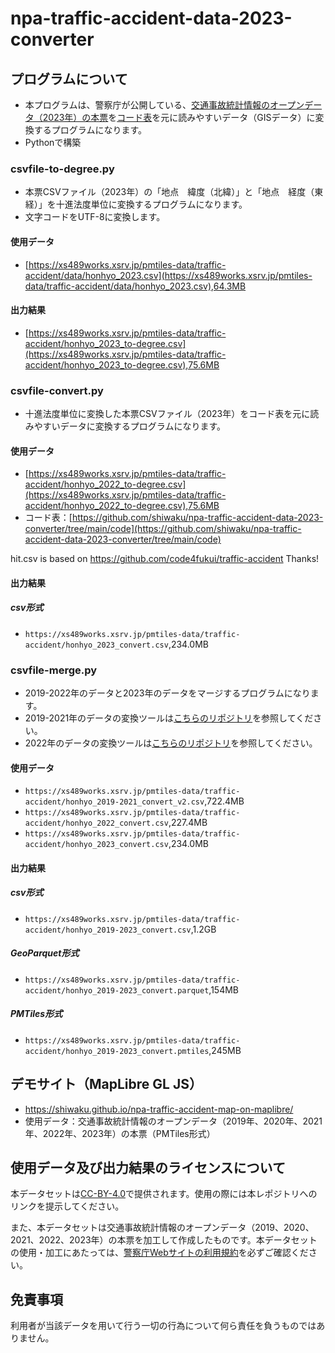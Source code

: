 # npa-traffic-accident-data-2023-converter
## プログラムについて
- 本プログラムは、警察庁が公開している、[交通事故統計情報のオープンデータ（2023年）の本票](https://www.npa.go.jp/publications/statistics/koutsuu/opendata/2023/opendata_2023.html)を[コード表](https://www.npa.go.jp/publications/statistics/koutsuu/opendata/2023/opendata_2023.html)を元に読みやすいデータ（GISデータ）に変換するプログラムになります。
- Pythonで構築

### csvfile-to-degree.py
- 本票CSVファイル（2023年）の「地点　緯度（北緯）」と「地点　経度（東経）」を十進法度単位に変換するプログラムになります。
- 文字コードをUTF-8に変換します。

#### 使用データ
- [https://xs489works.xsrv.jp/pmtiles-data/traffic-accident/data/honhyo_2023.csv](https://xs489works.xsrv.jp/pmtiles-data/traffic-accident/data/honhyo_2023.csv),64.3MB

#### 出力結果
- [https://xs489works.xsrv.jp/pmtiles-data/traffic-accident/honhyo_2023_to-degree.csv](https://xs489works.xsrv.jp/pmtiles-data/traffic-accident/honhyo_2023_to-degree.csv),75.6MB  

### csvfile-convert.py
- 十進法度単位に変換した本票CSVファイル（2023年）をコード表を元に読みやすいデータに変換するプログラムになります。

#### 使用データ
- [https://xs489works.xsrv.jp/pmtiles-data/traffic-accident/honhyo_2022_to-degree.csv](https://xs489works.xsrv.jp/pmtiles-data/traffic-accident/honhyo_2022_to-degree.csv),75.6MB
- コード表：[https://github.com/shiwaku/npa-traffic-accident-data-2023-converter/tree/main/code](https://github.com/shiwaku/npa-traffic-accident-data-2023-converter/tree/main/code)

hit.csv is based on https://github.com/code4fukui/traffic-accident Thanks!

#### 出力結果
##### csv形式
- `https://xs489works.xsrv.jp/pmtiles-data/traffic-accident/honhyo_2023_convert.csv`,234.0MB  

### csvfile-merge.py
- 2019-2022年のデータと2023年のデータをマージするプログラムになります。
- 2019-2021年のデータの変換ツールは[こちらのリポジトリ](https://github.com/shiwaku/npa-traffic-accident-data-converter)を参照してください。
- 2022年のデータの変換ツールは[こちらのリポジトリ](https://github.com/shiwaku/npa-traffic-accident-data-2022-converter)を参照してください。

#### 使用データ
- `https://xs489works.xsrv.jp/pmtiles-data/traffic-accident/honhyo_2019-2021_convert_v2.csv`,722.4MB  
- `https://xs489works.xsrv.jp/pmtiles-data/traffic-accident/honhyo_2022_convert.csv`,227.4MB
- `https://xs489works.xsrv.jp/pmtiles-data/traffic-accident/honhyo_2023_convert.csv`,234.0MB  

#### 出力結果
##### csv形式
- `https://xs489works.xsrv.jp/pmtiles-data/traffic-accident/honhyo_2019-2023_convert.csv`,1.2GB  
##### GeoParquet形式
- `https://xs489works.xsrv.jp/pmtiles-data/traffic-accident/honhyo_2019-2023_convert.parquet`,154MB
##### PMTiles形式
- `https://xs489works.xsrv.jp/pmtiles-data/traffic-accident/honhyo_2019-2023_convert.pmtiles`,245MB

## デモサイト（MapLibre GL JS）
- https://shiwaku.github.io/npa-traffic-accident-map-on-maplibre/
- 使用データ：交通事故統計情報のオープンデータ（2019年、2020年、2021年、2022年、2023年）の本票（PMTiles形式）

## 使用データ及び出力結果のライセンスについて
本データセットは[CC-BY-4.0](https://pmtiles-data.s3.ap-northeast-1.amazonaws.com/traffic-accident/LICENSE)で提供されます。使用の際には本レポジトリへのリンクを提示してください。

また、本データセットは交通事故統計情報のオープンデータ（2019、2020、2021、2022、2023年）の本票を加工して作成したものです。本データセットの使用・加工にあたっては、[警察庁Webサイトの利用規約](https://www.npa.go.jp/rules/index.html)を必ずご確認ください。

## 免責事項
利用者が当該データを用いて行う一切の行為について何ら責任を負うものではありません。
